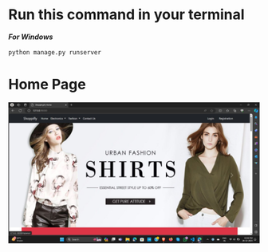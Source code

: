 # Run this command in your terminal

***For Windows*** 
``` bash
python manage.py runserver
```
# Home Page
<div align=center>
<img src="https://github.com/radadiavasu/shoppifly/blob/master/media/productimg/homepage.jpg">
